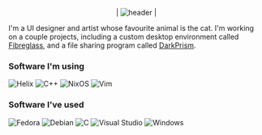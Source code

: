 <div align="center">


| ![header](https://capsule-render.vercel.app/api?type=blur&height=300&color=gradient&text=Hey%20👋&textBg=false&desc=I'm%20catdealer&descAlignY=65) |


</div>

I'm a UI designer and artist whose favourite animal is the cat.
I'm working on a couple projects, including a custom desktop environment called [Fibreglass](https://github.com/dealerofallthecats/fibreglass/), and a file sharing program called [DarkPrism](https://github.com/dealerofallthecats/darkprism).

### Software I'm using
![Helix](https://img.shields.io/badge/Helix-%2328153e.svg?style=for-the-badge&logo=helix&logoColor=white)
![C++](https://img.shields.io/badge/c++-%2300599C.svg?style=for-the-badge&logo=c%2B%2B&logoColor=white)
![NixOS](https://img.shields.io/badge/NixOS-294172?style=for-the-badge&logo=nixos&logoColor=white)
![Vim](https://img.shields.io/badge/VIM-%2311AB00.svg?style=for-the-badge&logo=vim&logoColor=white)

### Software I've used
![Fedora](https://img.shields.io/badge/Fedora-294172?style=for-the-badge&logo=fedora&logoColor=white)
![Debian](https://img.shields.io/badge/Debian-D70A53?style=for-the-badge&logo=debian&logoColor=white)
![C](https://img.shields.io/badge/c-%2300599C.svg?style=for-the-badge&logo=c&logoColor=white)
![Visual Studio](https://img.shields.io/badge/Visual%20Studio-5C2D91.svg?style=for-the-badge&logo=visual-studio&logoColor=white)
![Windows](https://img.shields.io/badge/Windows%2010\/11-0078D6?style=for-the-badge&logo=windows&logoColor=white)

<!--
**dealerofallthecats/dealerofallthecats** is a ✨ _special_ ✨ repository because its `README.md` (this file) appears on your GitHub profile.

Here are some ideas to get you started:

- 🔭 I’m currently working on ...
- 🌱 I’m currently learning ...
- 👯 I’m looking to collaborate on ...
- 🤔 I’m looking for help with ...
- 💬 Ask me about ...
- 📫 How to reach me: ...
- 😄 Pronouns: ...
- ⚡ Fun fact: ...
-->
